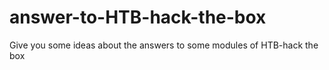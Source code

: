 # answer-to-HTB-hack-the-box
Give you some ideas about the answers to some modules of HTB-hack the box 
